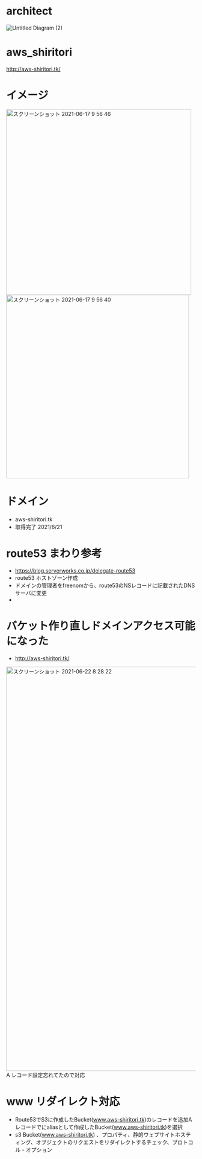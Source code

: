 # architect
![Untitled Diagram (2)](https://user-images.githubusercontent.com/22611735/117084518-5e0a0200-ad82-11eb-8f69-ea2db8fe700f.png)

# aws_shiritori
http://aws-shiritori.tk/

# イメージ
<img width="492" alt="スクリーンショット 2021-06-17 9 56 46" src="https://user-images.githubusercontent.com/22611735/122314101-7c067d00-cf52-11eb-872a-c20319e53cb7.png">
<img width="486" alt="スクリーンショット 2021-06-17 9 56 40" src="https://user-images.githubusercontent.com/22611735/122314071-6ee98e00-cf52-11eb-93df-2258ec30b651.png">

# ドメイン
- aws-shiritori.tk　
- 取得完了 2021/6/21 

# route53 まわり参考
- https://blog.serverworks.co.jp/delegate-route53
- route53 ホストゾーン作成
- ドメインの管理者をfreenomから、route53のNSレコードに記載されたDNSサーバに変更
- 
# バケット作り直しドメインアクセス可能になった
- http://aws-shiritori.tk/
<img width="1071" alt="スクリーンショット 2021-06-22 8 28 22" src="https://user-images.githubusercontent.com/22611735/122839854-d4af8e80-d333-11eb-8382-dbc8b57b7a53.png">
A レコード設定忘れてたので対応


# www リダイレクト対応
- Route53でS3に作成したBucket(www.aws-shiritori.tk)のレコードを追加Aレコードでにaliasとして作成したBucket(www.aws-shiritori.tk)を選択
- s3 Bucket(www.aws-shiritori.tk) 、プロパティ、静的ウェブサイトホスティング、オブジェクトのリクエストをリダイレクトするチェック、プロトコル - オプション　
